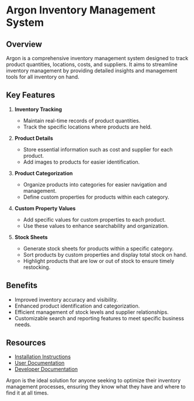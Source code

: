 # Argon Inventory Management System

## Overview

Argon is a comprehensive inventory management system designed to track product quantities, locations, costs, and suppliers. It aims to streamline inventory management by providing detailed insights and management tools for all inventory on hand.

## Key Features

1. **Inventory Tracking**

   - Maintain real-time records of product quantities.
   - Track the specific locations where products are held.

2. **Product Details**

   - Store essential information such as cost and supplier for each product.
   - Add images to products for easier identification.

3. **Product Categorization**

   - Organize products into categories for easier navigation and management.
   - Define custom properties for products within each category.

4. **Custom Property Values**

   - Add specific values for custom properties to each product.
   - Use these values to enhance searchability and organization.

5. **Stock Sheets**
   - Generate stock sheets for products within a specific category.
   - Sort products by custom properties and display total stock on hand.
   - Highlight products that are low or out of stock to ensure timely restocking.

## Benefits

- Improved inventory accuracy and visibility.
- Enhanced product identification and categorization.
- Efficient management of stock levels and supplier relationships.
- Customizable search and reporting features to meet specific business needs.

## Resources

- [Installation Instructions](https://github.com/srayner/argon.io#installation)
- [User Documentation](https://github.com/srayner/argon.io#user-documentation)
- [Developer Documentation](https://github.com/srayner/argon.io#developer-documentation)

Argon is the ideal solution for anyone seeking to optimize their inventory management processes,
ensuring they know what they have and where to find it at all times.

